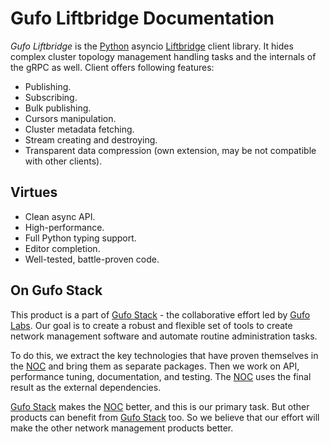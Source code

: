 # Gufo Liftbridge Documentation

*Gufo Liftbridge* is the [Python][Python] asyncio [Liftbridge][Liftbridge] client library.
It hides complex cluster topology management handling tasks and the internals of the gRPC as well. 
Client offers following features:

* Publishing.
* Subscribing.
* Bulk publishing.
* Cursors manipulation.
* Cluster metadata fetching.
* Stream creating and destroying.
* Transparent data compression (own extension, may be not compatible with other clients).

## Virtues

* Clean async API.
* High-performance.
* Full Python typing support.
* Editor completion.
* Well-tested, battle-proven code.

## On Gufo Stack

This product is a part of [Gufo Stack][Gufo Stack] - the collaborative effort 
led by [Gufo Labs][Gufo Labs]. Our goal is to create a robust and flexible 
set of tools to create network management software and automate 
routine administration tasks.

To do this, we extract the key technologies that have proven themselves 
in the [NOC][NOC] and bring them as separate packages. Then we work on API,
performance tuning, documentation, and testing. The [NOC][NOC] uses the final result
as the external dependencies.

[Gufo Stack][Gufo Stack] makes the [NOC][NOC] better, and this is our primary task. But other products
can benefit from [Gufo Stack][Gufo Stack] too. So we believe that our effort will make 
the other network management products better.

[Gufo Labs]: https://gufolabs.com/
[Gufo Stack]: https://gufolabs.com/products/gufo-stack/
[NOC]: https://getnoc.com/
[Python]: https://python.org/
[Liftbridge]: https://liftbridge.io/